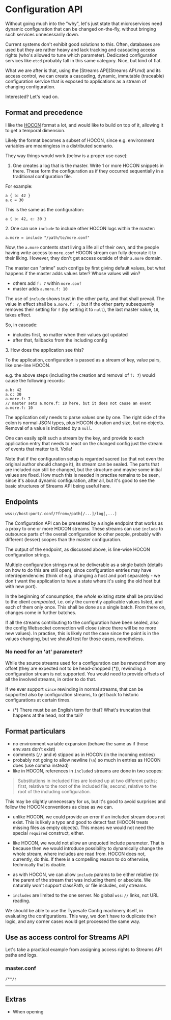 # Configuration API

Without going much into the "why", let's just state that microservices need dynamic configuration that can be changed on-the-fly, without bringing such services unnecessarily down.

Current systems don't exhibit good solutions to this. Often, databases are used but they are rather heavy and lack tracking and cascading access rights (who's allowed to tune which parameter). Dedicated configuration services like `etcd` probably fall in this same category. Nice, but kind of flat.

What we are after is that, using the [Streams API](Streams API.md) and its access control, we can create a cascading, dynamic, immutable (traceable) configuration service that is exposed to applications as a stream of changing configuration.

Interested? Let's read on.


## Format and precedence

I like the [HOCON](https://github.com/typesafehub/config/blob/master/HOCON.md) format a lot, and would like to build on top of it, allowing it to get a temporal dimension.

Likely the format becomes a subset of HOCON, since e.g. environment variables are meaningless in a distributed scenario.

They way things would work (below is a proper use case):

1. One creates a log that is the master. Write 1 or more HOCON snippets in there. These form the configuration as if they occurred sequentially in a traditional configuration file.

For example:

```
a { b: 42 }
a.c = 30
```

This is the same as the configuration:

```
a { b: 42, c: 30 }
```

&#50;. One can use `include` to include other HOCON logs within the master:

```
a.more = include "/path/to/more.conf"
```

Now, the `a.more` contents start living a life all of their own, and the people having write access to `more.conf` HOCON stream can fully decorate it to their liking. However, they don't get access outside of their `a.more` domain.

The master can "prime" such configs by first giving default values, but what happens if the master adds values later? Whose values will win?

- others add `f: 7` within `more.conf`
- master adds `a.more.f: 10`

The use of `include` shows trust in the other party, and that shall prevail. The value in effect shall be `a.more.f: 7`, but if the other party subsequently removes their setting for `f` (by setting it to `null`), the last master value, `10`, takes effect.

So, in cascade:

- includes first, no matter when their values got updated
- after that, fallbacks from the including config

&#51;. How does the application see this?

To the application, configuration is passed as a stream of key, value pairs, like one-line HOCON.

e.g. the above steps (including the creation and removal of `f: 7`) would cause the following records:

```
a.b: 42
a.c: 30
a.more.f: 7
// master sets a.more.f: 10 here, but it does not cause an event
a.more.f: 10
```

The application only needs to parse values one by one. The right side of the colon is normal JSON types, plus HOCON duration and size, but no objects. Removal of a value is indicated by a `null`.

One can easily split such a stream by the key, and provide to each application entry that needs to react on the changed config just the stream of events that matter to it. Voíla!

Note that if the configuration setup is regarded sacred (so that not even the original author should change it), its stream can be sealed. The parts that are included can still be changed, but the structure and maybe some initial values are fixed. How much this is needed in practise remains to be seen, since it's about dynamic configuration, after all, but it's good to see the basic structures of Streams API being useful here.


## Endpoints

```
wss://host:port/.conf/?from=/path[/...]/log[,...]
```

The Configuration API can be presented by a single endpoint that works as a proxy to one or more HOCON streams. These streams can use `include` to outsource parts of the overall configuration to other people, probably with different (lesser) scopes than the master configuration.

The output of the endpoint, as discussed above, is line-wise HOCON configuration strings.

Multiple configuration strings must be deliverable as a single batch (details on how to do this are still open), since configuration entries may have interdependencies (think of e.g. changing a host and port separately - we don't want the application to have a state where it's using the old host but with new port).

In the beginning of consumption, the *whole* existing state shall be provided to the client *compacted*, i.e. only the currently applicable values listed, and each of them only once. This shall be done as a single batch. From there on, changes come in further batches.

If all the streams contributing to the configuration have been sealed, also the config Websocket connection will close (since there will be no more new values). In practise, this is likely not the case since the point is in the values changing, but we should test for those cases, nonetheless.

### No need for an 'at' parameter?

While the source streams used for a configuration can be rewound from any offset (they are expected not to be head-chopped (*)), rewinding a configuration stream is not supported. You would need to provide offsets of all the involved streams, in order to do that.

If we ever support `since` rewinding in normal streams, that can be supported also by configuration streams, to get back to historic configurations at certain times.

* (\*) There must be an English term for that? What's truncation that happens at the head, not the tail?


## Format particulars

- no environment variable expansion (behave the same as if those env.vars don't exist)
- comments (`//` and `#`) stipped as in HOCON (in the incoming entries)
- probably not going to allow newline (`\n`) so much in entries as HOCON does (use comma instead)
- like in HOCON, references in `include`d streams are done in two scopes:

> Substitutions in included files are looked up at two different paths; first, relative to the root of the included file; second, relative to the root of the including configuration.

This may be slightly unnecessary for us, but it's good to avoid surprises and follow the HOCON conventions as close as we can.

- unlike HOCON, we could provide an error if an included stream does not exist. This is likely a typo and good to detect fast (HOCON treats missing files as empty objects). This means we would not need the special `required` construct, either.

- like HOCON, we would not allow an unquoted include parameter. That is because then we would introduce possibility to dynamically change the whole stream, where includes are read from. HOCON does not, currently, do this. If there is a compelling reason to do otherwise, technically that is doable.
 
- as with HOCON, we can allow `include` params to be either relative (to the parent of the stream that was including them) or absolute. We naturally won't support classPath, or file includes, only streams.

- `includes` are limited to the one server. No global `wss://` links, not URL reading. 
 
We should be able to use the Typesafe Config machinery itself, in evaluating the configurations. This way, we don't have to duplicate their logic, and any corner cases would get processed the same way.


## Use as access control for Streams API

Let's take a practical example from assigning access rights to Streams API paths and logs.

### master.conf

```
/**/: 
```




<!-- disabled

## Use case

tbd. Make a nice, ice cream -based sample case where the owner of the company owns the master config and kiosks own their own.

Show some cross referencing and overrides, whatever feels catchy when reading the HOCON spec, again.


/myapp/master.conf:

```
kiosks: {
	"kamppi": include "/myapp/kamppi.conf"
	"stockmann": include "/myapp/stockmann.conf"
	}
prices: {
	"Fudgy": 5.60,
	"Smooth": 4.20
	}	
}
```

/myapp/kamppi.conf:

```
seats: 10
products: [
	"Fudgy",
	"Something else"
}
```

/myapp/stockmann.conf:

```
```
-->



---

## Extras

- When opening 